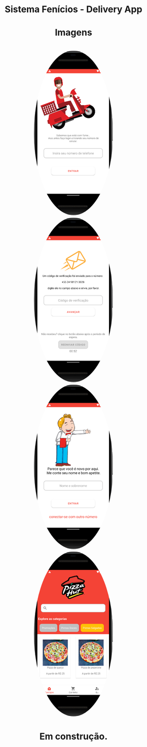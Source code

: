 <h1 align="center">Sistema Fenícios - Delivery App </h1>
<h1 align="center">Imagens</h1>


<h1 align="center">
  <img style="border-radius: 50%;" src="./assets/login.png" width="250px;" alt=""/>
  <img style="border-radius: 50%;" src="./assets/phoneAuth.png" width="250px;" alt=""/>
  <img style="border-radius: 50%;" src="./assets/register.png" width="250px;" alt=""/>
  <img style="border-radius: 50%;" src="./assets/innerApp.png" width="250px;" alt=""/>
  </h1>
  
  <h1 align="center">Em construção.</h1>
